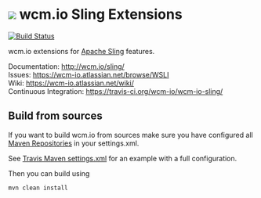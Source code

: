 <img src="http://wcm.io/images/favicon-16@2x.png"/> wcm.io Sling Extensions
======
[![Build Status](https://travis-ci.org/wcm-io/wcm-io-sling.png?branch=develop)](https://travis-ci.org/wcm-io/wcm-io-sling)

wcm.io extensions for [Apache Sling](http://sling.apache.org/) features.

Documentation: http://wcm.io/sling/<br/>
Issues: https://wcm-io.atlassian.net/browse/WSLI<br/>
Wiki: https://wcm-io.atlassian.net/wiki/<br/>
Continuous Integration: https://travis-ci.org/wcm-io/wcm-io-sling/


## Build from sources

If you want to build wcm.io from sources make sure you have configured all [Maven Repositories](http://wcm.io/maven.html) in your settings.xml.

See [Travis Maven settings.xml](https://github.com/wcm-io/wcm-io-sling/blob/master/.travis.maven-settings.xml) for an example with a full configuration.

Then you can build using

```
mvn clean install
```
